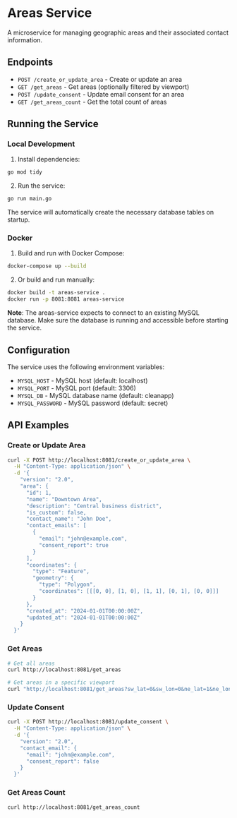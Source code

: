 # Areas Service

A microservice for managing geographic areas and their associated contact information.

## Endpoints

- `POST /create_or_update_area` - Create or update an area
- `GET /get_areas` - Get areas (optionally filtered by viewport)
- `POST /update_consent` - Update email consent for an area
- `GET /get_areas_count` - Get the total count of areas

## Running the Service

### Local Development

1. Install dependencies:
```bash
go mod tidy
```

2. Run the service:
```bash
go run main.go
```

The service will automatically create the necessary database tables on startup.

### Docker

1. Build and run with Docker Compose:
```bash
docker-compose up --build
```

2. Or build and run manually:
```bash
docker build -t areas-service .
docker run -p 8081:8081 areas-service
```

**Note**: The areas-service expects to connect to an existing MySQL database. Make sure the database is running and accessible before starting the service.

## Configuration

The service uses the following environment variables:

- `MYSQL_HOST` - MySQL host (default: localhost)
- `MYSQL_PORT` - MySQL port (default: 3306)
- `MYSQL_DB` - MySQL database name (default: cleanapp)
- `MYSQL_PASSWORD` - MySQL password (default: secret)

## API Examples

### Create or Update Area

```bash
curl -X POST http://localhost:8081/create_or_update_area \
  -H "Content-Type: application/json" \
  -d '{
    "version": "2.0",
    "area": {
      "id": 1,
      "name": "Downtown Area",
      "description": "Central business district",
      "is_custom": false,
      "contact_name": "John Doe",
      "contact_emails": [
        {
          "email": "john@example.com",
          "consent_report": true
        }
      ],
      "coordinates": {
        "type": "Feature",
        "geometry": {
          "type": "Polygon",
          "coordinates": [[[0, 0], [1, 0], [1, 1], [0, 1], [0, 0]]]
        }
      },
      "created_at": "2024-01-01T00:00:00Z",
      "updated_at": "2024-01-01T00:00:00Z"
    }
  }'
```

### Get Areas

```bash
# Get all areas
curl http://localhost:8081/get_areas

# Get areas in a specific viewport
curl "http://localhost:8081/get_areas?sw_lat=0&sw_lon=0&ne_lat=1&ne_lon=1"
```

### Update Consent

```bash
curl -X POST http://localhost:8081/update_consent \
  -H "Content-Type: application/json" \
  -d '{
    "version": "2.0",
    "contact_email": {
      "email": "john@example.com",
      "consent_report": false
    }
  }'
```

### Get Areas Count

```bash
curl http://localhost:8081/get_areas_count
``` 